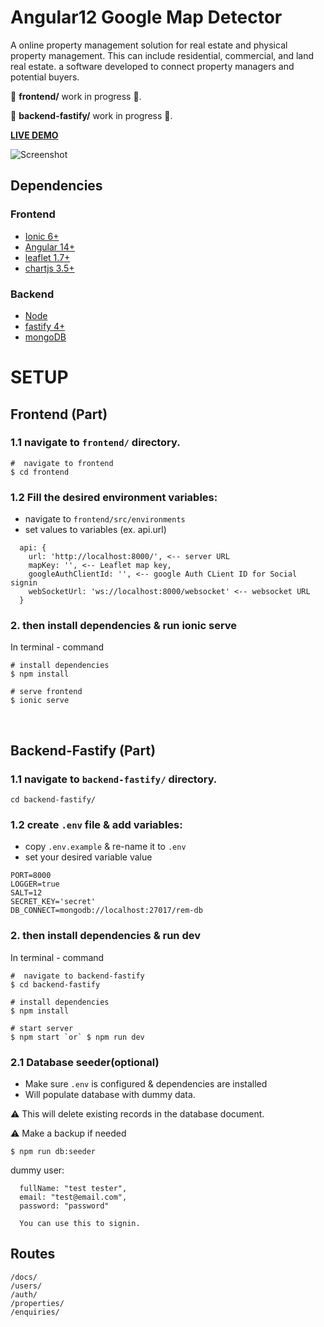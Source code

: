 # Angular12 Google Map Detector

A online property management solution for real estate and
physical property management. This can include residential,
commercial, and land real estate. a software developed to
connect property managers and potential buyers.

🚧 **frontend/** work in progress 🚧.

🚧 **backend-fastify/** work in progress 🚧.

**[LIVE DEMO](https://real-estate-management.netlify.app/)**

![Screenshot](https://ik.imagekit.io/wr5lnrww0q8/REM_Folder/social_GKmc-8vHw.jpg?updatedAt=1631134174081)


## **Dependencies**

### **Frontend**
- [Ionic 6+](https://ionicframework.com/)
- [Angular 14+](https://angular.io/)
- [leaflet 1.7+](https://leafletjs.com/)
- [chartjs 3.5+](https://www.chartjs.org/)

### **Backend**
- [Node](https://nodejs.org/en/)
- [fastify 4+](https://www.fastify.io/)
- [mongoDB](https://www.mongodb.com/)

# **SETUP**

## **Frontend (Part)**

### **1.1 navigate to `frontend/` directory.**

```
#  navigate to frontend 
$ cd frontend
```

### **1.2 Fill the desired environment variables:**  
- navigate to `frontend/src/environments`
- set values to variables (ex. api.url) 
```
  api: {
    url: 'http://localhost:8000/', <-- server URL
    mapKey: '', <-- Leaflet map key,
    googleAuthClientId: '', <-- google Auth CLient ID for Social signin
    webSocketUrl: 'ws://localhost:8000/websocket' <-- websocket URL
  }
```

### **2. then install dependencies & run ionic serve**

In terminal - command
```
# install dependencies
$ npm install

# serve frontend
$ ionic serve
```

<br>

## **Backend-Fastify (Part)**
### **1.1 navigate to `backend-fastify/` directory.**
```
cd backend-fastify/
```
### **1.2 create `.env` file & add variables:**
- copy `.env.example` & re-name it to `.env`
- set your desired variable value
```
PORT=8000
LOGGER=true
SALT=12
SECRET_KEY='secret'
DB_CONNECT=mongodb://localhost:27017/rem-db
```
### **2. then install dependencies & run dev**

In terminal - command
```
#  navigate to backend-fastify 
$ cd backend-fastify

# install dependencies
$ npm install

# start server
$ npm start `or` $ npm run dev

```

### **2.1 Database seeder(optional)**
- Make sure `.env` is configured & dependencies are installed
- Will populate database with dummy data.

⚠️ This will delete existing records in the database document. 

⚠️ Make a backup if needed
```
$ npm run db:seeder
```

dummy user:
```
  fullName: "test tester",
  email: "test@email.com",
  password: "password"

  You can use this to signin.
```
## Routes
```
/docs/
/users/
/auth/
/properties/
/enquiries/
```
